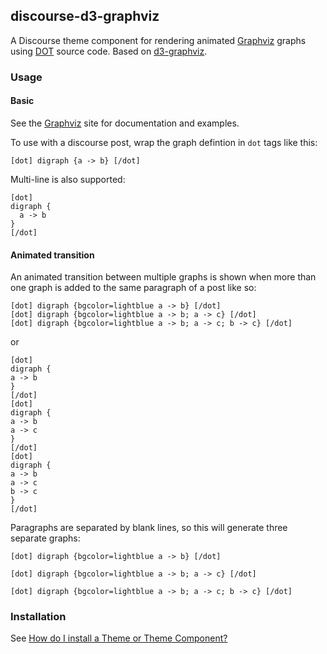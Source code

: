 ## discourse-d3-graphviz

A Discourse theme component for rendering animated
[Graphviz](https://www.graphviz.org/) graphs using
[DOT](https://www.graphviz.org/doc/info/lang.html) source code. Based
on [d3-graphviz](https://github.com/magjac/d3-graphviz).

### Usage
#### Basic

See the [Graphviz](https://www.graphviz.org/documentation/) site for documentation and examples.

To use with a discourse post, wrap the graph defintion in `dot` tags
like this:

```
[dot] digraph {a -> b} [/dot]
```

Multi-line is also supported:

```
[dot]
digraph {
  a -> b
}
[/dot]
```

#### Animated transition

An animated transition between multiple graphs is shown when more
than one graph is added to the same paragraph of a post like so:

```
[dot] digraph {bgcolor=lightblue a -> b} [/dot]
[dot] digraph {bgcolor=lightblue a -> b; a -> c} [/dot]
[dot] digraph {bgcolor=lightblue a -> b; a -> c; b -> c} [/dot]
```

or

```
[dot]
digraph {
a -> b
}
[/dot]
[dot]
digraph {
a -> b
a -> c
}
[/dot]
[dot]
digraph {
a -> b
a -> c
b -> c
}
[/dot]
```

Paragraphs are separated by blank lines, so this will generate three separate graphs:

```
[dot] digraph {bgcolor=lightblue a -> b} [/dot]

[dot] digraph {bgcolor=lightblue a -> b; a -> c} [/dot]

[dot] digraph {bgcolor=lightblue a -> b; a -> c; b -> c} [/dot]
```

### Installation

See [How do I install a Theme or Theme Component?](https://meta.discourse.org/t/how-do-i-install-a-theme-or-theme-component/63682)
